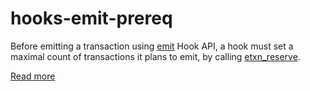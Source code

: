 # hooks-emit-prereq

Before emitting a transaction using [emit](https://xrpl-hooks.readme.io/v2.0/reference/emit) Hook API, a hook must set a maximal count of transactions it plans to emit, by calling [etxn_reserve](https://xrpl-hooks.readme.io/v2.0/reference/etxn_reserve).

[Read more](https://xrpl-hooks.readme.io/v2.0/docs/emitted-transactions)
